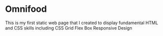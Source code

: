 # Omnifood

This is my first static web page that I created to display fundamental HTML and CSS skills including
CSS Grid
Flex Box
Responsive Design
